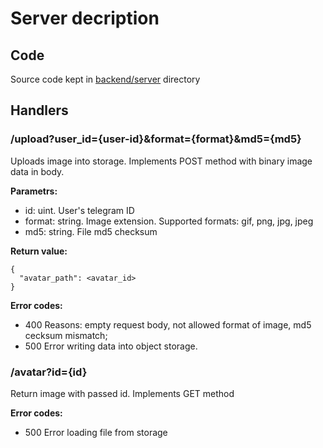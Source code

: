 # Server decription
## Code
Source code kept in [backend/server](../backend/mds) directory

## Handlers

### /upload?user_id={user-id}&format={format}&md5={md5}

Uploads image into storage. Implements POST method with binary image data in body.

**Parametrs:**
- id: uint. User's telegram ID
- format: string. Image extension. Supported formats: gif, png, jpg, jpeg
- md5: string. File md5 checksum

**Return value:**
```
{
  "avatar_path": <avatar_id>
}
```

**Error codes:**
* 400 Reasons: empty request body, not allowed format of image, md5 cecksum mismatch;
* 500 Error writing data into object storage.

### /avatar?id={id}

Return image with passed id. Implements GET method

**Error codes:**
* 500 Error loading file from storage
